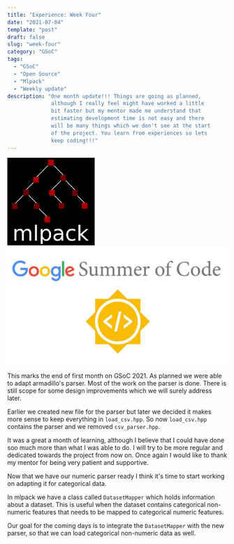 ```yaml
---
title: "Experience: Week Four"
date: "2021-07-04"
template: "post"
draft: false
slug: "week-four"
category: "GSoC"
tags:
  - "GSoC"
  - "Open Source"
  - "Mlpack"
  - "Weekly update"
description: "One month update!!! Things are going as planned,
              although I really feel might have worked a little
              bit faster but my mentor made me understand that
              estimating development time is not easy and there
              will be many things which we don't see at the start
              of the project. You learn from experiences so lets
              keep coding!!!"
---
```


![mlpack-logo.png](/media/mlpack-logo.png)
![gsoc-logo.png](/media/gsoc-logo.png)

This marks the end of first month on GSoC 2021. As planned we were able to adapt armadillo's parser.
Most of the work on the parser is done. There is still scope for some design improvements which we
will surely address later.

Earlier we created new file for the parser but later we decided it makes more sense to keep everything
in `load_csv.hpp`. So now `load_csv.hpp` contains the parser and we removed `csv_parser.hpp`.

It was a great a month of learning, although I believe that I could have done soo much more than what
I was able to do. I will try to be more regular and dedicated towards the project from now on. Once
again I would like to thank my mentor for being very patient and supportive.

Now that we have our numeric parser ready I think it's time to start working on adapting it for
categorical data. 

In mlpack we have a class called `DatasetMapper` which holds information about a dataset. This is useful
when the dataset contains categorical non-numeric features that needs to be mapped to categorical numeric
features.

Our goal for the coming days is to integrate the `DatasetMapper` with the new parser, so that we can load
categorical non-numeric data as well.

